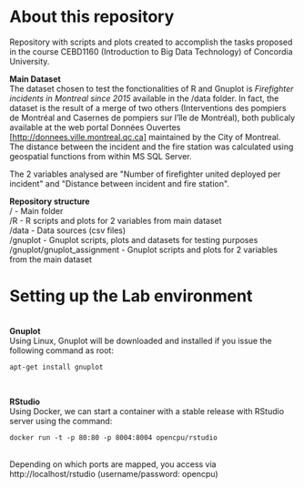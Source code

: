 # About this repository

Repository with scripts and plots created to accomplish the tasks proposed in the course CEBD1160 (Introduction to Big Data Technology)  of Concordia University.

<b>Main Dataset</b><BR>
The dataset chosen to test the fonctionalities of R and Gnuplot is <i>Firefighter incidents in Montreal since 2015</i> available in the /data folder. In fact, the dataset is the result of a merge of two others (Interventions des pompiers de Montréal and Casernes de pompiers sur l’île de Montréal), both publicaly available at the web portal Données Ouvertes [http://donnees.ville.montreal.qc.ca] maintained by the City of Montreal. The distance between the incident and the fire station was calculated using geospatial functions from within MS SQL Server.
   
The 2 variables analysed are "Number of firefighter united deployed per incident" and "Distance between incident and fire station".

<b>Repository structure</b><BR>
/          - Main folder<BR>
/R        - R scripts and plots for 2 variables from main dataset <BR>
/data     - Data sources (csv files)<BR>
/gnuplot  - Gnuplot scripts, plots and datasets for testing purposes<BR>
/gnuplot/gnuplot_assignment  - Gnuplot scripts and plots for 2 variables from the main dataset

<h1>Setting up the Lab environment</h1><BR>
<b>Gnuplot</b><BR>
Using Linux, Gnuplot will be downloaded and installed if you issue the following command as root:
  
  ```
apt-get install gnuplot
  ```
<BR>
  
<b>RStudio</b><BR>
Using Docker, we can start a container with a stable release with RStudio server using the command:
```
docker run -t -p 80:80 -p 8004:8004 opencpu/rstudio
```
<BR>
 Depending on which ports are mapped, you access via http://localhost/rstudio (username/password: opencpu)


  
  

